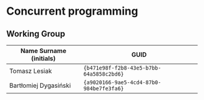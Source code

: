 # Concurrent programming

## Working Group

| Name Surname (initials) | GUID                                     |
| ----------------------- | ---------------------------------------- |
|      Tomasz Lesiak      | `{b471e98f-f2b8-43e5-b7bb-64a5858c2bd6}` |
|   Bartłomiej Dygasiński | `{a9020166-9ae5-4cd4-87b0-984be7fe3fa6}` |
